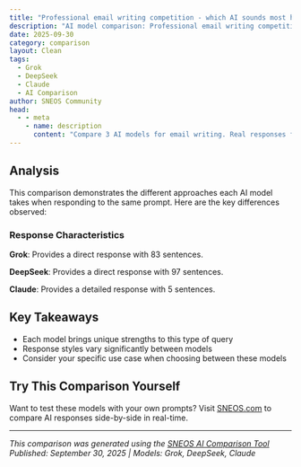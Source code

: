 ```yaml
---
title: "Professional email writing competition - which AI sounds most human?"
description: "AI model comparison: Professional email writing competition - which AI sounds most human?..."
date: 2025-09-30
category: comparison
layout: Clean
tags:
  - Grok
  - DeepSeek
  - Claude
  - AI Comparison
author: SNEOS Community
head:
  - - meta
    - name: description
      content: "Compare 3 AI models for email writing. Real responses from Grok, DeepSeek, Claude with detailed analysis."
---
```


<ChatComparison
  title="Professional email writing competition - which AI sounds most human?"
  prompt="Professional email writing competition - which AI sounds most human?"
  :responses='{
    "Grok": "For a professional email writing competition where the goal is to determine which AI sounds most human, the evaluation hinges on several key factors: tone, clarity, personalization, natural flow, and adherence to professional email etiquette. Below, I\u2019ll outline a framework for comparing AI-generated emails and provide sample emails written in different styles to illustrate varying levels of \u0022human-like\u0022 qualities. You can use this as a guide to assess entries or as inspiration for crafting your own.\n\n---\n\n### Framework for Evaluating \u0022Human-like\u0022 AI-Generated Emails\n1. **Tone and Warmth**: Does the email strike a balance between professionalism and approachability? A human-like tone often includes subtle friendliness or empathy while remaining formal.\n2. **Natural Flow and Language**: Does the email avoid robotic phrasing or overly formulaic structures? Humans often use contractions, varied sentence lengths, and idiomatic expressions naturally.\n3. **Personalization**: Does the email feel tailored to the recipient or situation? A generic email feels less human, while specific references (e.g., to a prior conversation or shared context) add authenticity.\n4. **Conciseness and Clarity**: Humans typically get to the point without over-explaining, while still providing necessary context.\n5. **Subtle Imperfections**: Perfect grammar and structure can sometimes feel artificial. A slight, intentional imperfection (e.g., a casual phrase or minor stylistic quirk) can mimic human writing, though it must not detract from professionalism.\n6. **Etiquette and Structure**: Adherence to email norms (e.g., proper greeting, sign-off, and formatting) is critical, but overly rigid formats can feel less human.\n\n---\n\n### Sample Professional Emails for Comparison\nI\u2019ve crafted three sample emails from different \u0022AI personas\u0022 responding to the same scenario: a request for a follow-up meeting after an initial project discussion. Compare these to see which feels most human based on the framework above.\n\n**Scenario**: You are a project manager named Alex Carter, emailing a client, Sarah Johnson, to schedule a follow-up meeting after a productive initial discussion about a marketing campaign.\n\n#### AI Persona 1: Formal and Polished\n**Subject**: Follow-Up Meeting Request for Marketing Campaign  \nDear Ms. Johnson,  \n\nI hope this email finds you in good health. I wanted to express my gratitude for the insightful discussion we had last week regarding the marketing campaign for your brand. It was a pleasure to learn more about your vision and objectives.  \n\nI am writing to propose a follow-up meeting to review the initial draft of the campaign strategy and gather your feedback. Would you be available for a 30-minute call next Tuesday, October 10th, at 2:00 PM EST? If this time does not suit you, please let me know your availability, and I will be happy to accommodate.  \n\nThank you for your time and consideration. I look forward to hearing from you.  \n\nBest regards,  \nAlex Carter  \nProject Manager  \n[Company Name]  \n[Contact Info]\n\n**Analysis**: This email is professional and polite, with perfect grammar and structure. However, it feels slightly robotic due to its formal tone and lack of personalization beyond the basic context. It misses the warmth or small personal touches a human might include.\n\n---\n\n#### AI Persona 2: Casual and Friendly\n**Subject**: Let\u2019s Schedule a Follow-Up Chat!  \nHey Sarah,  \n\nI just wanted to say thanks again for the great conversation last week about the marketing campaign. I\u2019m excited to dive deeper into your ideas!  \n\nI\u2019ve been working on a draft strategy and would love to get your thoughts. Are you free for a quick 30-minute call next Tuesday at 2:00 PM EST? If that doesn\u2019t work, just let me know what times are good for you, and I\u2019ll make it happen.  \n\nLooking forward to catching up!  \n\nCheers,  \nAlex Carter  \nProject Manager  \n[Company Name]  \n[Contact Info]\n\n**Analysis**: This email feels more human due to its casual tone, use of contractions (\u201CI\u2019ve,\u201D \u201CI\u2019ll\u201D), and friendly phrasing like \u201Ccatching up.\u201D However, it might be too informal for a professional context, especially with a client who may expect a more polished approach. The warmth is there, but it risks seeming unprofessional.\n\n---\n\n#### AI Persona 3: Balanced and Personal\n**Subject**: Follow-Up Meeting for Marketing Campaign  \nHi Sarah,  \n\nI really enjoyed our discussion last week about the marketing campaign\u2014your insights on targeting the younger demographic were particularly helpful. Thanks for taking the time to walk me through your goals.  \n\nI\u2019ve put together a draft of the strategy and would love to hear your feedback. Could we schedule a 30-minute call next Tuesday, October 10th, at 2:00 PM EST? If that doesn\u2019t work for you, just let me know a time that\u2019s better, and I\u2019ll adjust accordingly.  \n\nLooking forward to our next chat!  \n\nBest,  \nAlex Carter  \nProject Manager  \n[Company Name]  \n[Contact Info]\n\n**Analysis**: This email strikes a strong balance between professionalism and warmth. It includes a personal reference to the earlier conversation (\u201Ctargeting the younger demographic\u201D), uses a natural tone with contractions and varied sentences, and maintains proper etiquette. It feels like something a real professional would write\u2014approachable yet polished.\n\n---\n\n### Which AI Sounds Most Human?\n- **AI Persona 1** is too formal and lacks personal touches, making it feel like a template. While professional, it doesn\u2019t fully capture human nuance.\n- **AI Persona 2** is overly casual, which may come across as unprofessional in a client-facing context. While it feels conversational, it sacrifices the expected decorum.\n- **AI Persona 3** is likely the most human-like. It combines professionalism with subtle warmth, personalizes the message with a specific detail, and uses natural language without overdoing informality.\n\n### Tips for Crafting or Judging AI Emails\n1. **Test for Context Awareness**: Does the AI adapt its tone based on the recipient (e.g., a client vs. a colleague)? Persona 3 does this well by keeping it professional yet friendly.\n2. **Look for Subtle Personality**: Small touches like a specific callback (as in Persona 3) or a slight quirk in phrasing can mimic human writing.\n3. **Avoid Over-Perfection**: Emails that are too flawless can feel artificial. Persona 1 suffers from this.\n4. **Balance Formality**: Too casual (Persona 2) can undermine credibility, while too stiff (Persona 1) feels distant.\n\n### Conclusion\nFor a professional email writing competition, I\u2019d argue that **AI Persona 3** sounds the most human because it mirrors how a real professional would communicate in a client-facing scenario\u2014clear, polite, and just personal enough to feel authentic. If you\u2019re crafting or judging entries, prioritize natural language, context-specific details, and a tone that fits the situation. If you\u2019d like me to generate or evaluate specific emails for your competition, feel free to provide more details or prompts! Which persona resonated most with you, or do you have a different scenario in mind?",
    "DeepSeek": "Of course. This is a fantastic topic for a competition. The \u0022most human\u0022 AI is a moving target, as all the major models are improving rapidly. However, we can analyze the top contenders based on key aspects of human-like email writing.\n\nHere\u2019s a breakdown of the top competitors, their strengths, and a hypothetical judging panel\u0027s verdict.\n\n### The Key Criteria for a \u0022Human-Sounding\u0022 Email\n\nBefore we crown a winner, let\u0027s define what we\u0027re judging:\n1.  **Tone \u0026 Nuance:** Can it adapt from formal to casual, empathetic to assertive, without sounding like a template?\n2.  **Context Awareness:** Does it understand the relationship (e.g., boss vs. colleague, new client vs. long-term partner) and write accordingly?\n3.  **Flow \u0026 Natural Phrasing:** Does it avoid robotic, overly complex, or repetitively structured sentences? Does it use common idioms and contractions naturally?\n4.  **Error Handling \u0026 Imperfection:** Can it introduce a subtle, human-like \u0022hedge\u0022 (\u0022I might be wrong, but...\u0022) or a minor, natural rephrasing on the fly?\n5.  **Purpose Fulfillment:** Does the email achieve its goal clearly and efficiently, without unnecessary jargon?\n\n---\n\n### The Contenders\n\n#### 1. ChatGPT (OpenAI)\n**Strengths:**\n*   **The Gold Standard for Conversational Flow:** ChatGPT was fundamentally trained on dialogue, giving it a natural advantage in crafting emails that sound like a person speaking.\n*   **Excellent Tone Control:** Its custom instructions and in-chat commands (\u0022make this more friendly,\u0022 \u0022sound more concerned\u0022) are highly effective.\n*   **Idiomatic and Relatable:** It\u0027s very good at using common phrases and building rapport in a way that feels authentic.\n\n**Weaknesses:**\n*   Can sometimes be overly verbose or \u0022fluffy\u0022 if not given strict word limits.\n*   Its default style can lean slightly informal, which requires careful prompting for very formal correspondence.\n\n**Human-Like Verdict:** **9/10**. It consistently produces emails that you could easily believe were written by a thoughtful, articulate human.\n\n#### 2. Claude (Anthropic)\n**Strengths:**\n*   **Unmatched for Professionalism and Clarity:** Claude excels at business writing. Its emails are often perfectly structured, clear, and concise.\n*   **Empathetic and Considerate Tone:** It has a built-in tendency towards a thoughtful, almost diplomatic tone, which is perfect for sensitive or client-facing emails.\n*   **Strong Context Handling:** It\u0027s excellent at remembering long threads and incorporating subtle context.\n\n**Weaknesses:**\n*   Can sometimes sound *too* polished, bordering on a \u0022corporate handbook\u0022 voice, lacking the slight imperfections of a real person.\n*   Less likely to use casual, colloquial language effectively compared to ChatGPT.\n\n**Human-Like Verdict:** **8.5/10**. It sounds like the most competent and professional human in the office\u2014sometimes almost *too* perfect.\n\n#### 3. Google Gemini (formerly Bard)\n**Strengths:**\n*   **Deep Google Integration:** Its ability to seamlessly incorporate real-time information from Gmail, Google Docs, and Search can make its emails highly relevant and personalized.\n*   **Direct and Efficient:** Gemini often gets straight to the point, which can mimic a busy professional\u0027s style.\n\n**Weaknesses:**\n*   **Inconsistency:** This is its biggest weakness. It can produce a brilliantly human-sounding email one moment and a strangely stilted or factually inaccurate one the next.\n*   Tone can be less nuanced and sometimes veer into robotic, especially with complex requests.\n\n**Human-Like Verdict:** **7.5/10**. On its best days, it\u0027s a strong contender, but its lack of consistent reliability holds it back.\n\n#### 4. Microsoft Copilot (Powered by GPT-4)\n**Strengths:**\n*   **Deep Microsoft 365 Integration:** Like Gemini, its power comes from context within your work ecosystem (Outlook, Teams, Word). An email written with the full context of your recent meetings and documents can feel incredibly human and informed.\n*   **Strong Baseline Model:** Since it\u0027s powered by a version of GPT-4, it inherits many of ChatGPT\u0027s strengths in natural language.\n\n**Weaknesses:**\n*   The experience is heavily dependent on the integration. Used in isolation, it\u0027s very similar to ChatGPT but with a slightly more corporate feel.\n*   Less flexibility for creative or highly casual email writing.\n\n**Human-Like Verdict:** **8/10**. When fully integrated, it\u0027s a 9/10 due to hyper-relevance. In a standalone competition, it\u0027s just a shade behind ChatGPT in versatility.\n\n---\n\n### Head-to-Head Competition: The Scenario\n\nLet\u0027s test them with a challenging prompt that requires nuance:\n\n\u003E **Prompt:** \u0022Write a follow-up email to a client, Sarah, after a product demo. We encountered a minor technical glitch during the demo that was quickly resolved. Sound confident but acknowledge the issue lightly. Keep it to 4-5 sentences.\u0022\n\n#### Sample Responses:\n\n*   **ChatGPT:**\n    \u003E \u0022Hi Sarah, it was great walking you and your team through the demo earlier. While we hit a small snag with the data refresh, I was glad we could resolve it on the spot and show you the platform\u0027s resilience. The feature you were most interested in is performing exceptionally well for other clients, and I\u0027m excited to see how it will streamline your workflow. Let me know if you have any further questions.\u0022\n\n*   **Claude:**\n    \u003E \u0022Hi Sarah, thank you again for your time during the product demonstration today. I appreciate your patience when we experienced that brief technical moment\u2014it provided a good opportunity to see our support process in action. Based on your feedback regarding the reporting dashboard, I\u0027ve put together some additional case studies I think you\u0027ll find valuable. I look forward to hearing your thoughts.\u0022\n\n*   **Gemini:**\n    \u003E \u0022Hi Sarah, Following up on our demo. I apologize again for the technical glitch, but I\u0027m glad we fixed it quickly. The core features you were interested in, like the automated reporting, are ready to go. Please let me know if you\u0027d like to proceed to the next steps.\u0022\n\n#### Analysis:\n*   **ChatGPT** uses natural phrases like \u0022small snag\u0022 and \u0022on the spot,\u0022 and smoothly pivots to a positive. It feels conversational and confident.\n*   **Claude** is exceptionally professional. \u0022Brief technical moment\u0022 is a masterful understatement, and it proactively offers value with \u0022case studies.\u0022 It sounds like a seasoned account manager.\n*   **Gemini** is direct but a bit clunkier. \u0022I apologize again\u0022 can sound slightly defensive, and the transition is less fluid.\n\n---\n\n### And the Winner Is...\n\nThis is a very close race, but based on **consistency, tonal range, and natural conversational flow**:\n\n**\uD83E\uDD47 1st Place: ChatGPT**\nIt most reliably produces emails across a wide spectrum of tones that sound like they were written by a real, thinking person. Its strength in dialogue translates directly into effective email communication.\n\n**\uD83E\uDD48 2nd Place: Claude**\nA very close second. For pure business and professional emails, it is arguably the best. It loses the top spot only because its \u0022voice\u0022 can be almost *too* perfect and consistent, lacking the occasional quirky, human variability.\n\n**\uD83E\uDD49 3rd Place: Microsoft Copilot**\nIts deep integration is a game-changer in a real-world setting, giving it a huge advantage in context-aware writing. In a standalone test, it shares many of ChatGPT\u0027s qualities.\n\n**Honorable Mention: Google Gemini**\nIt has immense potential and on a good day can beat anyone, but its inconsistency makes it an unreliable champion in a head-to-head competition.\n\n**Final Tip for the Competition:** The most \u0022human\u0022 result often comes from the most human *prompt*. The winner will likely be the person who best instructs the AI, providing clear context, desired tone, and key points. The AI is the tool; the human prompt is the craftsman.",
    "Claude": "I\u0027d be happy to help with professional email writing! However, I notice you mentioned a competition between AIs - I\u0027m Claude, and I\u0027m the only AI participating in our conversation right now.\n\nIf you\u0027d like to test my professional email writing skills, I\u0027d be glad to:\n\n- Write a sample professional email on a topic you specify\n- Review and improve an existing email draft\n- Demonstrate different professional email styles (formal, friendly-professional, concise, etc.)\n\nWhat kind of professional email scenario would you like me to tackle? For example:\n- Follow-up after a meeting\n- Request for information\n- Project status update\n- Client communication\n- Internal team coordination\n\nJust let me know the context and I\u0027ll craft something that sounds natural and professionally appropriate!"
  }'
  published-date="12:24"
/>

## Analysis

This comparison demonstrates the different approaches each AI model takes when responding to the same prompt. Here are the key differences observed:

### Response Characteristics

**Grok**: Provides a direct response with 83 sentences. 

**DeepSeek**: Provides a direct response with 97 sentences. 

**Claude**: Provides a detailed response with 5 sentences. 

## Key Takeaways

- Each model brings unique strengths to this type of query
- Response styles vary significantly between models
- Consider your specific use case when choosing between these models

## Try This Comparison Yourself

Want to test these models with your own prompts? Visit [SNEOS.com](https://sneos.com) to compare AI responses side-by-side in real-time.

---

*This comparison was generated using the [SNEOS AI Comparison Tool](https://sneos.com)*
*Published: September 30, 2025 | Models: Grok, DeepSeek, Claude*
